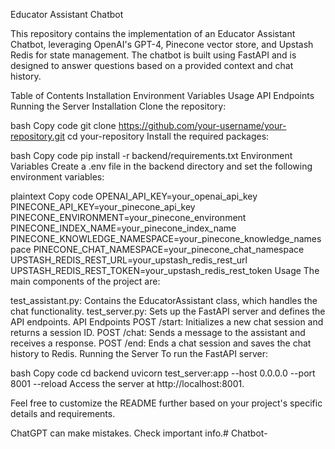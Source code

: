 Educator Assistant Chatbot

This repository contains the implementation of an Educator Assistant Chatbot, leveraging OpenAI's GPT-4, Pinecone vector store, and Upstash Redis for state management. The chatbot is built using FastAPI and is designed to answer questions based on a provided context and chat history.

Table of Contents
Installation
Environment Variables
Usage
API Endpoints
Running the Server
Installation
Clone the repository:

bash
Copy code
git clone https://github.com/your-username/your-repository.git
cd your-repository
Install the required packages:

bash
Copy code
pip install -r backend/requirements.txt
Environment Variables
Create a .env file in the backend directory and set the following environment variables:

plaintext
Copy code
OPENAI_API_KEY=your_openai_api_key
PINECONE_API_KEY=your_pinecone_api_key
PINECONE_ENVIRONMENT=your_pinecone_environment
PINECONE_INDEX_NAME=your_pinecone_index_name
PINECONE_KNOWLEDGE_NAMESPACE=your_pinecone_knowledge_namespace
PINECONE_CHAT_NAMESPACE=your_pinecone_chat_namespace
UPSTASH_REDIS_REST_URL=your_upstash_redis_rest_url
UPSTASH_REDIS_REST_TOKEN=your_upstash_redis_rest_token
Usage
The main components of the project are:

test_assistant.py: Contains the EducatorAssistant class, which handles the chat functionality.
test_server.py: Sets up the FastAPI server and defines the API endpoints.
API Endpoints
POST /start: Initializes a new chat session and returns a session ID.
POST /chat: Sends a message to the assistant and receives a response.
POST /end: Ends a chat session and saves the chat history to Redis.
Running the Server
To run the FastAPI server:

bash
Copy code
cd backend
uvicorn test_server:app --host 0.0.0.0 --port 8001 --reload
Access the server at http://localhost:8001.

Feel free to customize the README further based on your project's specific details and requirements.










ChatGPT can make mistakes. Check important info.# Chatbot-
